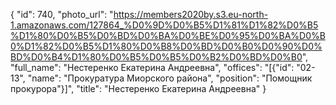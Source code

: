 {
    "id": 740,
    "photo_url": "https://members2020by.s3.eu-north-1.amazonaws.com/127864_%D0%9D%D0%B5%D1%81%D1%82%D0%B5%D1%80%D0%B5%D0%BD%D0%BA%D0%BE%D0%95%D0%BA%D0%B0%D1%82%D0%B5%D1%80%D0%B8%D0%BD%D0%B0%D0%90%D0%BD%D0%B4%D1%80%D0%B5%D0%B5%D0%B2%D0%BD%D0%B0",
    "full_name": "Нестеренко Екатерина Андреевна",
    "offices": "[{\"id\": \"02-13\", \"name\": \"Прокуратура Миорского района\", \"position\": \"Помощник прокурора\"}]",
    "title": "Нестеренко Екатерина Андреевна"
}